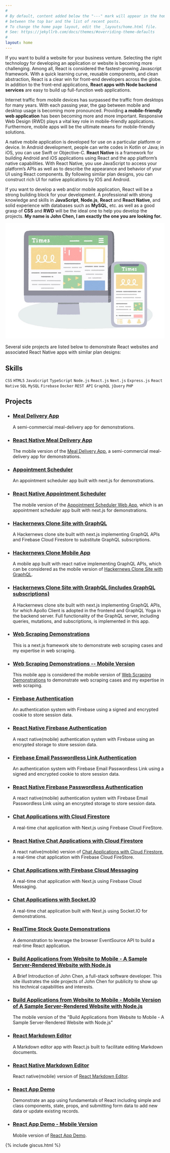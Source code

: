 ```yaml
---
#
# By default, content added below the "---" mark will appear in the home page
# between the top bar and the list of recent posts.
# To change the home page layout, edit the _layouts/home.html file.
# See: https://jekyllrb.com/docs/themes/#overriding-theme-defaults
#
layout: home
---
```


If you want to build a website for your business venture. Selecting the right technology for developing an application or website is becoming more challenging. Among all, React is considered the fastest-growing Javascript framework. With a quick learning curve, reusable components, and clean abstraction, React is a clear win for front-end developers across the globe. In addition to the front-end applications, **React apps with Node backend services** are easy to build up full-function web applications.

Internet traffic from mobile devices has surpassed the traffic from desktops for many years. With each passing year, the gap between mobile and desktop usage is becoming more pronounced. Providing **a mobile-friendly web application** has been becoming more and more important. Responsive Web Design (RWD) plays a vital key role in mobile-friendly applications. Furthermore, mobile apps will be the ultimate means for mobile-friendly solutions.

A native mobile application is developed for use on a particular platform or device. In Android development, people can write codes in Kotlin or Java; in iOS, you can use Swift or Objective-C. **React Native** is a framework for building Android and iOS applications using React and the app platform’s native capabilities. With React Native, you use JavaScript to access your platform’s APIs as well as to describe the appearance and behavior of your UI using React components. By following similar plan designs, you can construct rich UI for native applications by IOS and Android. 

If you want to develop a web and/or mobile application, React will be a strong building block for your development. A professional with strong knowledge and skills in **JavaScript**, **Node.js**, **React** and **React Native**, and solid experience with databases such as **MySQL**, etc. as well as a good grasp of **CSS** and **RWD** will be the ideal one to help you develop the projects. **My name is John Chen, I am exactly the one you are looking for.**

![app-web-mobile](/images/app-web-mobile.jpeg)

Several side projects are listed below to demonstrate React websites and associated React Native apps with similar plan designs:

## Skills

`CSS` `HTML5` `JavaScript` `TypeScript` `Node.js` `React.js` `Next.js` `Express.js` `React Native` `SQL` `MySQL` `Firebase` `Docker` `REST API` `GraphQL` `jQuery` `PHP`

## Projects

- ### [Meal Delivery App](https://jglchen.github.io/meal-delivery/)
    A semi-commercial meal-delivery app for demonstrations.

- ### [React Native Meal Delivery App](https://jglchen.github.io/react-native-meal-delivery/)
    The mobile version of the [Meal Delivery App](https://jglchen.github.io/meal-delivery/), a semi-commercial meal-delivery app for demonstrations.

- ### [Appointment Scheduler](https://jglchen.github.io/scheduler-app/)
    An appointment scheduler app built with next.js for demonstrations.

- ### [React Native Appointment Scheduler](https://jglchen.github.io/react-native-scheduler-app/)
    The mobile version of the [Appointment Scheduler Web App](https://jglchen.github.io/scheduler-app/), which is an appointment scheduler app built with next.js for demonstrations.

- ### [Hackernews Clone Site with GraphQL](https://jglchen.github.io/hackernews-nextjs-apollo/)
    A Hackernews clone site built with next.js implementing GraphQL APIs and Firebase Cloud Firestore to substitute GraphQL subscriptions.

- ### [Hackernews Clone Mobile App](https://jglchen.github.io/react-native-hackernews-apollo/)
    A mobile app built with react native implementing GraphQL APIs, which can be considered as the mobile version of [Hackernews Clone Site with GraphQL](https://jglchen.github.io/hackernews-nextjs-apollo/).

- ### [Hackernews Clone Site with GraphQL (includes GraphQL subscriptions)](https://jglchen.github.io/hackernews-nextjs-graphql-sse/)
    A Hackernews clone site built with next.js implementing GraphQL APIs, for which Apollo Client is adopted in the frontend and GraphQL Yoga in the backend server. Full functionality of the GraphQL server, including queries, mutations, and subscriptions, is implemented in this app.

- ### [Web Scraping Demonstrations](https://jglchen.github.io/web-scrape/)
    This is a next.js framework site to demonstrate web scraping cases and my expertise in web scraping.

- ### [Web Scraping Demonstrations -- Mobile Version](https://jglchen.github.io/react-native-web-scrape/)
    This mobile app is considered the mobile version of [Web Scraping Demonstrations](https://web-scrape.vercel.app) to demonstrate web scraping cases and my expertise in web scraping. 

- ### [Firebase Authentication](https://jglchen.github.io/firebase-auth/)
    An authentication system with Firebase using a signed and encrypted cookie to store session data.

- ### [React Native Firebase Authentication](https://jglchen.github.io/react-native-firebase-auth/)
    A react native(mobile) authentication system with Firebase using an encrypted storage to store session data.

- ### [Firebase Email Passwordless Link Authentication](https://jglchen.github.io/firebase-auth-email/)
    An authentication system with Firebase Email Passwordless Link using a signed and encrypted cookie to store session data.

- ### [React Native Firebase Passwordless Authentication](https://jglchen.github.io/react-native-firebase-auth-email/)
    A react native(mobile) authentication system with Firebase Email Passwordless Link using an encrypted storage to store session data.

- ### [Chat Applications with Cloud Firestore](https://jglchen.github.io/firestore-realtime-chat/)
    A real-time chat application with Next.js using Firebase Cloud FireStore.

- ### [React Native Chat Applications with Cloud Firestore](https://jglchen.github.io/firestore-realtime-chat-mobile/)
    A react native(mobile) version of [Chat Applications with Cloud Firestore](https://jglchen.github.io/firestore-realtime-chat/), a real-time chat application with Firebase Cloud FireStore.

- ### [Chat Applications with Firebase Cloud Messaging](https://jglchen.github.io/firebase-realtime-chat/)
    A real-time chat application with Next.js using Firebase Cloud Messaging.

- ### [Chat Applications with Socket.IO](https://jglchen.github.io/nextjs-socket-chat/)
    A real-time chat application built with Next.js using Socket.IO for demonstrations.

- ### [RealTime Stock Quote Demonstrations](https://jglchen.github.io/realtime-stock-next/)
    A demonstration to leverage the browser EventSource API to build a real-time React application.

- ### [Build Applications from Website to Mobile - A Sample Server-Rendered Website with Node.js](https://jglchen.github.io/nextjs-projects/)
    A Brief Introduction of John Chen, a full-stack software developer. This site illustrates the side projects of John Chen for publicity to show up his technical capabilities and interests.

- ### [Build Applications from Website to Mobile - Mobile Version of A Sample Server-Rendered Website with Node.js](https://jglchen.github.io/react-native-nextjs-projects/)
    The mobile version of the "Build Applications from Website to Mobile - A Sample Server-Rendered Website with Node.js"

- ### [React Markdown Editor](https://jglchen.github.io/react-md-editor/)
    A Markdown editor app with React.js built to facilitate editing Markdown documents.

- ### [React Native Markdown Editor](https://jglchen.github.io/react-native-md-editor/)
    React native(mobile) version of [React Markdown Editor](https://jglchen.github.io/react-md-editor/).

- ### [React App Demo](https://jglchen.github.io/react-app-demo/)
    Demonstrate an app using fundamentals of React including simple and class components, state, props, and submitting form data to add new data or update existing records.

- ### [React App Demo - Mobile Version](https://jglchen.github.io/react-app-demo-mobile/)
    Mobile version of [React App Demo](https://jglchen.github.io/react-app-demo/). 

{% include giscus.html %}


